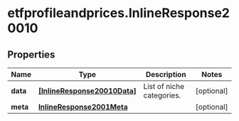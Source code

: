 # etfprofileandprices.InlineResponse20010

## Properties

Name | Type | Description | Notes
------------ | ------------- | ------------- | -------------
**data** | [**[InlineResponse20010Data]**](InlineResponse20010Data.md) | List of niche categories. | [optional] 
**meta** | [**InlineResponse2001Meta**](InlineResponse2001Meta.md) |  | [optional] 


